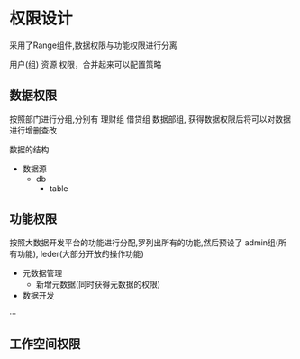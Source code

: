 # 权限设计

采用了Range组件,数据权限与功能权限进行分离

用户(组) 资源 权限，合并起来可以配置策略

## 数据权限

按照部门进行分组,分别有 理财组 借贷组 数据部组, 获得数据权限后将可以对数据进行增删查改

数据的结构

* 数据源
  * db
    * table

## 功能权限

按照大数据开发平台的功能进行分配,罗列出所有的功能,然后预设了 admin组(所有功能), leder(大部分开放的操作功能)

* 元数据管理
  * 新增元数据(同时获得元数据的权限)
* 数据开发

···

## 工作空间权限
